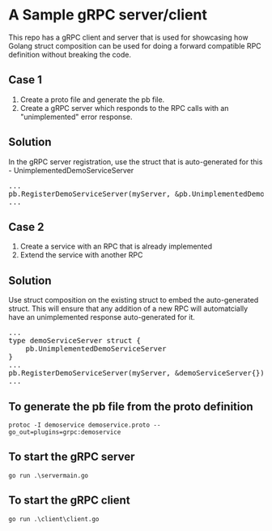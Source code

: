 # A Sample gRPC server/client

This repo has a gRPC client and server that is used for showcasing how Golang struct composition can be used for doing a forward compatible RPC definition without breaking the code.

## Case 1

1. Create a proto file and generate the pb file.
2. Create a gRPC server which responds to the RPC calls with an "unimplemented" error response.

## Solution

In the gRPC server registration, use the struct that is auto-generated for this - UnimplementedDemoServiceServer

<pre>
...
pb.RegisterDemoServiceServer(myServer, &pb.UnimplementedDemoServiceServer{})
...
</pre>

## Case 2

1. Create a service with an RPC that is already implemented
2. Extend the service with another RPC

## Solution

Use struct composition on the existing struct to embed the auto-generated struct.
This will ensure that any addition of a new RPC will automatcially have an unimplemented response auto-generated for it.

<pre>
...
type demoServiceServer struct { 
    pb.UnimplementedDemoServiceServer 
}  
... 
pb.RegisterDemoServiceServer(myServer, &demoServiceServer{})
...
</pre>

## To generate the pb file from the proto definition

`protoc -I demoservice demoservice.proto --go_out=plugins=grpc:demoservice`

## To start the gRPC server

`go run .\servermain.go`

## To start the gRPC client

`go run .\client\client.go`
